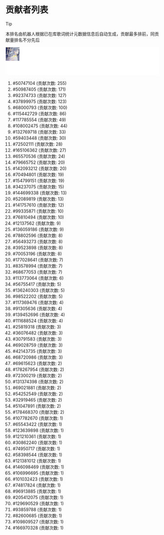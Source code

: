 # 贡献者列表

> [!TIP]
> 本排名由机器人根据已在库歌词统计元数据信息后自动生成，贡献最多排前，同贡献量排名不分先后

![贡献者头像画廊](./CONTRIBUTORS.svg)

1. #50747104 (贡献次数: 255)
2. #50987405 (贡献次数: 171)
3. #92374733 (贡献次数: 127)
4. #37899975 (贡献次数: 123)
5. #68000793 (贡献次数: 100)
6. #115442729 (贡献次数: 86)
7. #117785554 (贡献次数: 49)
8. #108002475 (贡献次数: 44)
9. #132769718 (贡献次数: 33)
10. #59403448 (贡献次数: 30)
11. #72502111 (贡献次数: 28)
12. #165106362 (贡献次数: 27)
13. #65570536 (贡献次数: 24)
14. #79665752 (贡献次数: 20)
15. #142093212 (贡献次数: 20)
16. #70494801 (贡献次数: 19)
17. #154799151 (贡献次数: 19)
18. #34237075 (贡献次数: 15)
19. #144699338 (贡献次数: 13)
20. #52089819 (贡献次数: 13)
21. #141757610 (贡献次数: 12)
22. #99335871 (贡献次数: 10)
23. #76810494 (贡献次数: 10)
24. #12137562 (贡献次数: 9)
25. #136059186 (贡献次数: 9)
26. #78802596 (贡献次数: 8)
27. #56493273 (贡献次数: 8)
28. #39523898 (贡献次数: 8)
29. #70053196 (贡献次数: 8)
30. #177028641 (贡献次数: 7)
31. #83578994 (贡献次数: 7)
32. #68677053 (贡献次数: 7)
33. #113773064 (贡献次数: 6)
34. #56755417 (贡献次数: 5)
35. #136240303 (贡献次数: 5)
36. #98522202 (贡献次数: 5)
37. #117369476 (贡献次数: 4)
38. #91305636 (贡献次数: 4)
39. #139452696 (贡献次数: 4)
40. #111688524 (贡献次数: 4)
41. #25819318 (贡献次数: 3)
42. #36076482 (贡献次数: 3)
43. #30791583 (贡献次数: 3)
44. #69028759 (贡献次数: 3)
45. #42143735 (贡献次数: 3)
46. #68720986 (贡献次数: 3)
47. #69615623 (贡献次数: 2)
48. #178267954 (贡献次数: 2)
49. #72300219 (贡献次数: 2)
50. #131374398 (贡献次数: 2)
51. #69021881 (贡献次数: 2)
52. #54252549 (贡献次数: 2)
53. #32919465 (贡献次数: 2)
54. #51047891 (贡献次数: 2)
55. #178468370 (贡献次数: 2)
56. #107782670 (贡献次数: 1)
57. #65543422 (贡献次数: 1)
58. #123639898 (贡献次数: 1)
59. #121210361 (贡献次数: 1)
60. #30862240 (贡献次数: 1)
61. #74950717 (贡献次数: 1)
62. #58398544 (贡献次数: 1)
63. #121381012 (贡献次数: 1)
64. #146098469 (贡献次数: 1)
65. #106996695 (贡献次数: 1)
66. #101032423 (贡献次数: 1)
67. #74817824 (贡献次数: 1)
68. #96913885 (贡献次数: 1)
69. #205412075 (贡献次数: 1)
70. #129690529 (贡献次数: 1)
71. #93859788 (贡献次数: 1)
72. #82600685 (贡献次数: 1)
73. #109809527 (贡献次数: 1)
74. #166970328 (贡献次数: 1)
